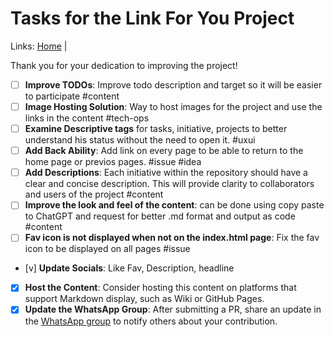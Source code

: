 # Tasks for the Link For You Project

Links: [Home](./main.md) |

Thank you for your dedication to improving the project!

- [ ] **Improve TODOs**: Improve todo description and target so it will be easier to participate #content
- [ ] **Image Hosting Solution**: Way to host images for the project and use the links in the content #tech-ops
- [ ] **Examine Descriptive tags** for tasks, initiative, projects to better understand his status without the need to open it. #uxui
- [ ] **Add Back Ability**: Add link on every page to be able to return to the home page or previos pages. #issue #idea
- [ ] **Add Descriptions**: Each initiative within the repository should have a clear and concise description. This will provide clarity to collaborators and users of the project #content
- [ ] **Improve the look and feel of the content**: can be done using copy paste to ChatGPT and request for better .md format and output as code #content
- [ ] **Fav icon is not displayed when not on the index.html page**: Fix the fav icon to be displayed on all pages #issue

- [v] **Update Socials**: Like Fav, Description, headline
- [x] **Host the Content**: Consider hosting this content on platforms that support Markdown display, such as Wiki or GitHub Pages.
- [x] **Update the WhatsApp Group**: After submitting a PR, share an update in the [WhatsApp group](https://chat.whatsapp.com/JjD8eijWfDXD10QbM2VyaX) to notify others about your contribution.

